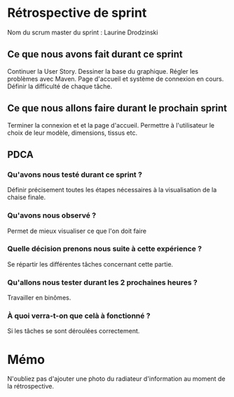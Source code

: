 # Rétrospective de sprint

Nom du scrum master du sprint : Laurine Drodzinski

## Ce que nous avons fait durant ce sprint
Continuer la User Story. 
Dessiner la base du graphique. 
Régler les problèmes avec Maven. 
Page d'accueil et système de connexion en cours.
Définir la difficulté de chaque tâche.

## Ce que nous allons faire durant le prochain sprint
Terminer la connexion et et la page d'accueil.
Permettre à l'utilisateur le choix de leur modèle, dimensions, tissus etc.

## PDCA 
### Qu'avons nous testé durant ce sprint ? 
Définir précisement toutes les étapes nécessaires à la visualisation de la chaise finale.

### Qu'avons nous observé ? 
Permet de mieux visualiser ce que l'on doit faire

### Quelle décision prenons nous suite à cette expérience ? 
Se répartir les différentes tâches concernant cette partie.

### Qu'allons nous tester durant les 2 prochaines heures ? 
Travailler en binômes.

### À quoi verra-t-on que celà à fonctionné ?
Si les tâches se sont déroulées correctement.

# Mémo
N'oubliez pas d'ajouter une photo du radiateur d'information au moment de la rétrospective.
